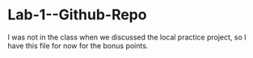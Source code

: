 # Lab-1--Github-Repo

I was not in the class when we discussed the local practice project, so I have this file for now for the bonus points.
